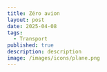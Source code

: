 ```yaml
---
title: Zéro avion
layout: post
date: 2025-04-08
tags:
  - Transport
published: true
description: description
image: /images/icons/plane.png
---
```

